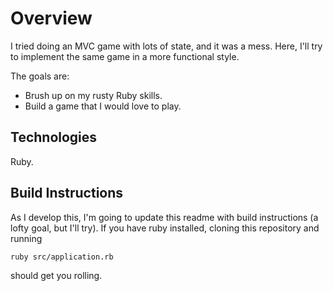 # Overview #

I tried doing an MVC game with lots of state, and it was a mess. Here, I'll try to implement the same game in a more functional style.

The goals are:
+ Brush up on my rusty Ruby skills.
+ Build a game that I would love to play.

## Technologies ##
Ruby.

## Build Instructions ##
As I develop this, I'm going to update this readme with build instructions (a lofty goal, but I'll try). If you have ruby installed, cloning this repository and running 

```ruby src/application.rb```

 should get you rolling.



